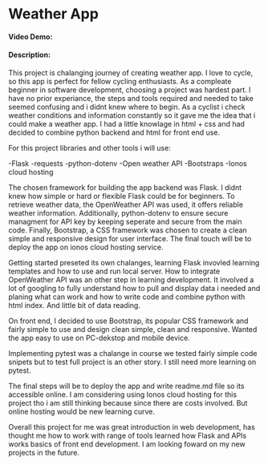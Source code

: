 # Weather App
#### Video Demo:  [<URL HERE>](https://youtu.be/ikdOo0AujLA)
#### Description:

This project is chalanging journey of creating weather app. I love to cycle, so this app is perfect for fellow cycling enthusiasts. As a compleate beginner in software development, choosing a project was hardest part. I have no prior experiance, the steps and tools required and needed to take seemed confusing and i didnt knew where to begin. As a cyclist i check weather conditions and information constantly so it gave me the idea that i could make a weather app. I had a little knowlage in html + css and had decided to combine python backend and html for front end use.

For this project libraries and other tools i will use:

-Flask
-requests
-python-dotenv
-Open weather API
-Bootstraps
-Ionos cloud hosting

The chosen framework for building the app backend was Flask. I didnt knew how simple or hard or flexible Flask could be for beginners. To retrieve weather data, the OpenWeather API was used, it offers reliable weather information. Additionally, python-dotenv to ensure secure managment for API key by keeping seperate and secure from the main code. Finally, Bootstrap, a CSS framework was chosen to create a clean simple and responsive design for user interface. The final touch will be to deploy the app on ionos cloud hosting service.

Getting started preseted its own chalanges, learning Flask invovled learning templates and how to use and run local server. How to integrate OpenWeather API was an other step in learning development. It involved a lot of googling to fully understand how to pull and display data i needed and planing what can work and how to write code and combine python with html index. And little bit of data reading.

On front end, I decided to use Bootstrap, its popular CSS framework and fairly simple to use and design clean simple, clean and responsive. Wanted the app easy to use on PC-dekstop and mobile device.

Implementing pytest was a chalange in course we tested fairly simple code snipets but to test full project is an other story. I still need more learning on pytest.

The final steps will be to deploy the app and write readme.md file so its accessible online. I am considering using Ionos cloud hosting for this project tho i am still thinking because since there are costs involved. But online hosting would be new learning curve.

Overall this project for me was great introduction in web development, has thought me how to work with range of tools learned how Flask and APIs works basics of front end development. I am looking foward on my new projects in the future.